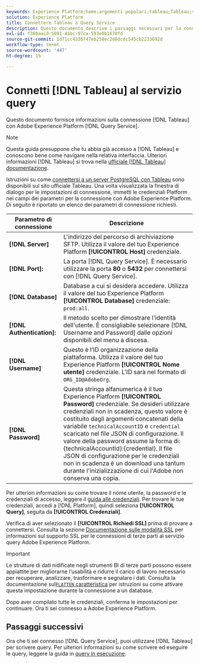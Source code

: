 ```yaml
---
keywords: Experience Platform;home;argomenti popolari;tableau;Tableau;servizio query;servizio query;connessione al servizio query;
solution: Experience Platform
title: Connettere Tableau a Query Service
description: Questo documento descrive i passaggi necessari per la connessione di Tableau con Adobe Experience Platform Query Service.
exl-id: f380aacd-5091-41bc-97ca-593e0b1670fd
source-git-commit: 1d71cc4336747eb258ec2d8dcdc545cb2233692d
workflow-type: tm+mt
source-wordcount: '447'
ht-degree: 1%

---
```


# Connetti [!DNL Tableau] al servizio query

Questo documento fornisce informazioni sulla connessione [!DNL Tableau] con Adobe Experience Platform [!DNL Query Service].

>[!NOTE]
>
> Questa guida presuppone che tu abbia già accesso a [!DNL Tableau] e conoscono bene come navigare nella relativa interfaccia. Ulteriori informazioni [!DNL Tableau] si trova nella [ufficiale [!DNL Tableau] documentazione](https://help.tableau.com/current/pro/desktop/en-us/default.htm).

Istruzioni su come [connettersi a un server PostgreSQL con Tableau](https://help.tableau.com/current/pro/desktop/en-us/examples_postgresql.htm) sono disponibili sul sito ufficiale Tableau. Una volta visualizzata la finestra di dialogo per le impostazioni di connessione, immetti le credenziali Platform nei campi dei parametri per la connessione con Adobe Experience Platform. Di seguito è riportato un elenco dei parametri di connessione richiesti.

| Parametro di connessione | Descrizione |
|---|---|
| **[!DNL Server]** | L&#39;indirizzo del percorso di archiviazione SFTP. Utilizza il valore del tuo Experience Platform **[!UICONTROL Host]** credenziale. |
| **[!DNL Port]:** | La porta [!DNL Query Service]. È necessario utilizzare la porta **80** o **5432** per connettersi con [!DNL Query Service]. |
| **[!DNL Database]** | Database a cui si desidera accedere. Utilizza il valore del tuo Experience Platform **[!UICONTROL Database]** credenziale: `prod:all`. |
| **[!DNL Authentication]:** | Il metodo scelto per dimostrare l&#39;identità dell&#39;utente. È consigliabile selezionare [!DNL Username and Password] dalle opzioni disponibili del menu a discesa. |
| **[!DNL Username]** | Questo è l’ID organizzazione della piattaforma. Utilizza il valore del tuo Experience Platform **[!UICONTROL Nome utente]** credenziale. L&#39;ID sarà nel formato di `ORG_ID@AdobeOrg`. |
| **[!DNL Password]** | Questa stringa alfanumerica è il tuo Experience Platform **[!UICONTROL Password]** credenziale. Se desideri utilizzare credenziali non in scadenza, questo valore è costituito dagli argomenti concatenati della variabile `technicalAccountID` e `credential` scaricato nel file JSON di configurazione. Il valore della password assume la forma di: {technicalAccountId}:{credential}. Il file JSON di configurazione per le credenziali non in scadenza è un download una tantum durante l&#39;inizializzazione di cui l&#39;Adobe non conserva una copia. |

Per ulteriori informazioni su come trovare il nome utente, la password e le credenziali di accesso, leggere il [guida alle credenziali](../ui/credentials.md). Per trovare le tue credenziali, accedi a [!DNL Platform], quindi seleziona **[!UICONTROL Query]**, seguita da **[!UICONTROL Credenziali]**.

Verifica di aver selezionato il **[!UICONTROL Richiedi SSL]** prima di provare a connettersi. Consulta la sezione [Documentazione sulle modalità SSL](./ssl-modes.md) per informazioni sul supporto SSL per le connessioni di terze parti al servizio query Adobe Experience Platform.

>[!IMPORTANT]
>
>Le strutture di dati nidificate negli strumenti BI di terze parti possono essere appiattite per migliorarne l’usabilità e ridurre il carico di lavoro necessario per recuperare, analizzare, trasformare e segnalare i dati. Consulta la documentazione sul[`FLATTEN` caratteristica](../best-practices/flatten-nested-data.md) per istruzioni su come attivare questa impostazione durante la connessione a un database.

Dopo aver compilato tutte le credenziali, conferma le impostazioni per continuare. Ora ti sei connesso a Adobe Experience Platform.

## Passaggi successivi

Ora che ti sei connesso [!DNL Query Service], puoi utilizzare [!DNL Tableau] per scrivere query. Per ulteriori informazioni su come scrivere ed eseguire le query, leggere la guida in [query in esecuzione](../best-practices/writing-queries.md).

